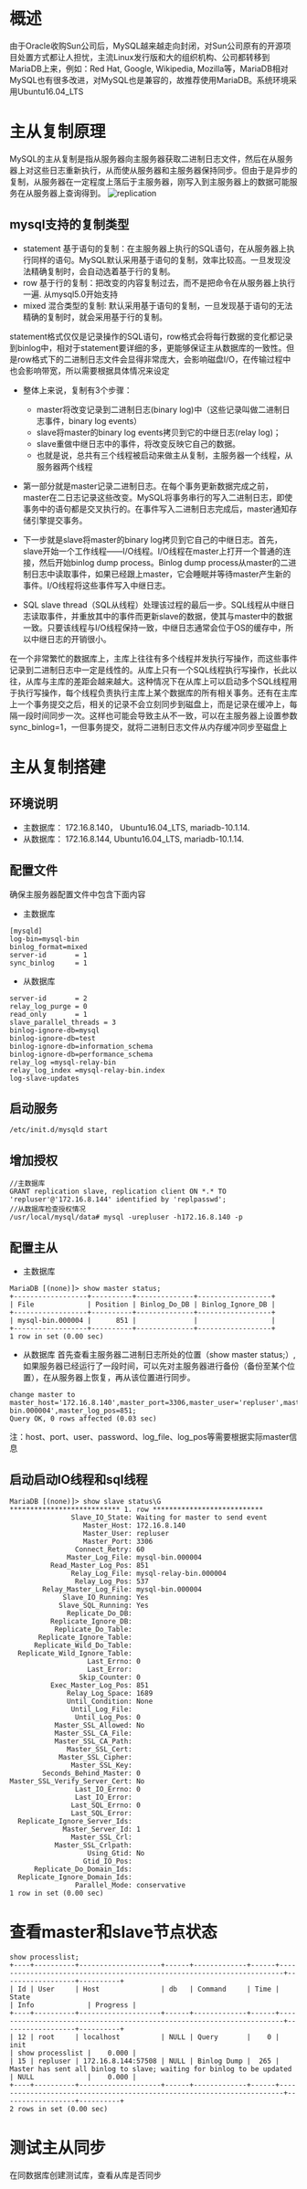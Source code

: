 # 概述
由于Oracle收购Sun公司后，MySQL越来越走向封闭，对Sun公司原有的开源项目处置方式都让人担忧，主流Linux发行版和大的组织机构、公司都转移到MariaDB上来，例如：Red Hat, Google, Wikipedia, Mozilla等，MariaDB相对MySQL也有很多改进，对MySQL也是兼容的，故推荐使用MariaDB。系统环境采用Ubuntu16.04_LTS

# 主从复制原理
MySQL的主从复制是指从服务器向主服务器获取二进制日志文件，然后在从服务器上对这些日志重新执行，从而使从服务器和主服务器保持同步。但由于是异步的复制，从服务器在一定程度上落后于主服务器，刚写入到主服务器上的数据可能服务在从服务器上查询得到。
![replication](http://www.zerounix.com/images/database/mysql/replication.gif)

## mysql支持的复制类型
- statement 基于语句的复制：在主服务器上执行的SQL语句，在从服务器上执行同样的语句。MySQL默认采用基于语句的复制，效率比较高。一旦发现没法精确复制时，会自动选着基于行的复制。
- row 基于行的复制：把改变的内容复制过去，而不是把命令在从服务器上执行一遍. 从mysql5.0开始支持
- mixed 混合类型的复制: 默认采用基于语句的复制，一旦发现基于语句的无法精确的复制时，就会采用基于行的复制。

statement格式仅仅是记录操作的SQL语句，row格式会将每行数据的变化都记录到binlog中，相对于statement要详细的多，更能够保证主从数据库的一致性。但是row格式下的二进制日志文件会显得非常庞大，会影响磁盘I/O，在传输过程中也会影响带宽，所以需要根据具体情况来设定

- 整体上来说，复制有3个步骤：
  - master将改变记录到二进制日志(binary log)中（这些记录叫做二进制日志事件，binary log events）
  - slave将master的binary log events拷贝到它的中继日志(relay log)；
  - slave重做中继日志中的事件，将改变反映它自己的数据。
  - 也就是说，总共有三个线程被启动来做主从复制，主服务器一个线程，从服务器两个线程

- 第一部分就是master记录二进制日志。在每个事务更新数据完成之前，master在二日志记录这些改变。MySQL将事务串行的写入二进制日志，即使事务中的语句都是交叉执行的。在事件写入二进制日志完成后，master通知存储引擎提交事务。
- 下一步就是slave将master的binary log拷贝到它自己的中继日志。首先，slave开始一个工作线程——I/O线程。I/O线程在master上打开一个普通的连接，然后开始binlog dump process。Binlog dump process从master的二进制日志中读取事件，如果已经跟上master，它会睡眠并等待master产生新的事件。I/O线程将这些事件写入中继日志。
- SQL slave thread（SQL从线程）处理该过程的最后一步。SQL线程从中继日志读取事件，并重放其中的事件而更新slave的数据，使其与master中的数据一致。只要该线程与I/O线程保持一致，中继日志通常会位于OS的缓存中，所以中继日志的开销很小。

在一个非常繁忙的数据库上，主库上往往有多个线程并发执行写操作，而这些事件记录到二进制日志中一定是线性的。从库上只有一个SQL线程执行写操作，长此以往，从库与主库的差距会越来越大。这种情况下在从库上可以启动多个SQL线程用于执行写操作，每个线程负责执行主库上某个数据库的所有相关事务。还有在主库上一个事务提交之后，相关的记录不会立刻同步到磁盘上，而是记录在缓冲上，每隔一段时间同步一次。这样也可能会导致主从不一致，可以在主服务器上设置参数sync_binlog=1，一但事务提交，就将二进制日志文件从内存缓冲同步至磁盘上
# 主从复制搭建

## 环境说明
- 主数据库： 172.16.8.140， Ubuntu16.04_LTS, mariadb-10.1.14.
- 从数据库： 172.16.8.144, Ubuntu16.04_LTS, mariadb-10.1.14.

## 配置文件
确保主服务器配置文件中包含下面内容

- 主数据库
```
[mysqld]
log-bin=mysql-bin
binlog_format=mixed
server-id       = 1
sync_binlog     = 1
```

- 从数据库
```
server-id       = 2
relay_log_purge = 0
read_only       = 1
slave_parallel_threads = 3
binlog-ignore-db=mysql
binlog-ignore-db=test
binlog-ignore-db=information_schema
binlog-ignore-db=performance_schema
relay_log =mysql-relay-bin
relay_log_index =mysql-relay-bin.index
log-slave-updates 
```

## 启动服务
```
/etc/init.d/mysqld start
```

## 增加授权
```
//主数据库
GRANT replication slave, replication client ON *.* TO 'repluser'@'172.16.8.144' identified by 'replpasswd';      
//从数据库检查授权情况
/usr/local/mysql/data# mysql -urepluser -h172.16.8.140 -p
```

## 配置主从

- 主数据库
```
MariaDB [(none)]> show master status;
+------------------+----------+--------------+------------------+
| File             | Position | Binlog_Do_DB | Binlog_Ignore_DB |
+------------------+----------+--------------+------------------+
| mysql-bin.000004 |      851 |              |                  |
+------------------+----------+--------------+------------------+
1 row in set (0.00 sec)
```

- 从数据库
首先查看主服务器二进制日志所处的位置（show master status;）,如果服务器已经运行了一段时间，可以先对主服务器进行备份（备份至某个位置），在从服务器上恢复，再从该位置进行同步。
```
change master to master_host='172.16.8.140',master_port=3306,master_user='repluser',master_password='replpasswd',master_log_file='mysql-bin.000004',master_log_pos=851;  
Query OK, 0 rows affected (0.03 sec)
```
注：host、port、user、password、log_file、log_pos等需要根据实际master信息

## 启动启动IO线程和sql线程
```
MariaDB [(none)]> show slave status\G
*************************** 1. row ***************************
               Slave_IO_State: Waiting for master to send event
                  Master_Host: 172.16.8.140
                  Master_User: repluser
                  Master_Port: 3306
                Connect_Retry: 60
              Master_Log_File: mysql-bin.000004
          Read_Master_Log_Pos: 851
               Relay_Log_File: mysql-relay-bin.000004
                Relay_Log_Pos: 537
        Relay_Master_Log_File: mysql-bin.000004
             Slave_IO_Running: Yes
            Slave_SQL_Running: Yes
              Replicate_Do_DB:
          Replicate_Ignore_DB:
           Replicate_Do_Table:
       Replicate_Ignore_Table:
      Replicate_Wild_Do_Table:
  Replicate_Wild_Ignore_Table:
                   Last_Errno: 0
                   Last_Error:
                 Skip_Counter: 0
          Exec_Master_Log_Pos: 851
              Relay_Log_Space: 1689
              Until_Condition: None
               Until_Log_File:
                Until_Log_Pos: 0
           Master_SSL_Allowed: No
           Master_SSL_CA_File:
           Master_SSL_CA_Path:
              Master_SSL_Cert:
            Master_SSL_Cipher:
               Master_SSL_Key:
        Seconds_Behind_Master: 0
Master_SSL_Verify_Server_Cert: No
                Last_IO_Errno: 0
                Last_IO_Error:
               Last_SQL_Errno: 0
               Last_SQL_Error:
  Replicate_Ignore_Server_Ids:
             Master_Server_Id: 1
               Master_SSL_Crl:
           Master_SSL_Crlpath:
                   Using_Gtid: No
                  Gtid_IO_Pos:
      Replicate_Do_Domain_Ids:
  Replicate_Ignore_Domain_Ids:
                Parallel_Mode: conservative
1 row in set (0.00 sec)
```
# 查看master和slave节点状态
```
show processlist;
+----+----------+--------------------+------+-------------+------+-----------------------------------------------------------------------+------------------+----------+
| Id | User     | Host               | db   | Command     | Time | State                                                                 | Info             | Progress |
+----+----------+--------------------+------+-------------+------+-----------------------------------------------------------------------+------------------+----------+
| 12 | root     | localhost          | NULL | Query       |    0 | init                                                                  | show processlist |    0.000 |
| 15 | repluser | 172.16.8.144:57508 | NULL | Binlog Dump |  265 | Master has sent all binlog to slave; waiting for binlog to be updated | NULL             |    0.000 |
+----+----------+--------------------+------+-------------+------+-----------------------------------------------------------------------+------------------+----------+
2 rows in set (0.00 sec)
```

# 测试主从同步
在同数据库创建测试库，查看从库是否同步
